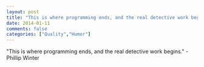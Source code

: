 ```yaml
---
layout: post
title: "This is where programming ends, and the real detective work begins."
date: 2014-01-11
comments: false
categories: ["Quality","Humor"]
---
```


<span class='quote'>"This is where programming ends, and the real detective work begins."</span>
<span class='by'>- Phillip Winter</span>
